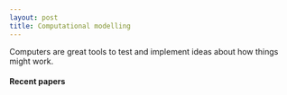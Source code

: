 ```yaml
---
layout: post
title: Computational modelling
---
```


Computers are great tools to test and implement ideas about how things might work. 

#### Recent papers

<script src="https://bibbase.org/show?bib=https%3A%2F%2Ftuomaseerola.github.io%2FEerola.bib&commas=true&jsonp=1&filter=keyword:Computational&filter=type:article&folding=1&theme=simple&limit=5&hidemenu=true"></script>
